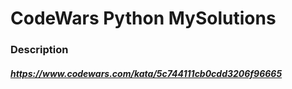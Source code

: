 # CodeWars Python MySolutions
### Description
##### https://www.codewars.com/kata/5c744111cb0cdd3206f96665


